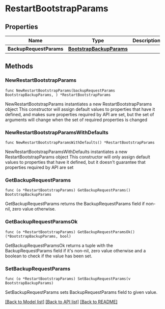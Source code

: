 # RestartBootstrapParams

## Properties

Name | Type | Description | Notes
------------ | ------------- | ------------- | -------------
**BackupRequestParams** | [**BootstrapBackupParams**](BootstrapBackupParams.md) |  | 

## Methods

### NewRestartBootstrapParams

`func NewRestartBootstrapParams(backupRequestParams BootstrapBackupParams, ) *RestartBootstrapParams`

NewRestartBootstrapParams instantiates a new RestartBootstrapParams object
This constructor will assign default values to properties that have it defined,
and makes sure properties required by API are set, but the set of arguments
will change when the set of required properties is changed

### NewRestartBootstrapParamsWithDefaults

`func NewRestartBootstrapParamsWithDefaults() *RestartBootstrapParams`

NewRestartBootstrapParamsWithDefaults instantiates a new RestartBootstrapParams object
This constructor will only assign default values to properties that have it defined,
but it doesn't guarantee that properties required by API are set

### GetBackupRequestParams

`func (o *RestartBootstrapParams) GetBackupRequestParams() BootstrapBackupParams`

GetBackupRequestParams returns the BackupRequestParams field if non-nil, zero value otherwise.

### GetBackupRequestParamsOk

`func (o *RestartBootstrapParams) GetBackupRequestParamsOk() (*BootstrapBackupParams, bool)`

GetBackupRequestParamsOk returns a tuple with the BackupRequestParams field if it's non-nil, zero value otherwise
and a boolean to check if the value has been set.

### SetBackupRequestParams

`func (o *RestartBootstrapParams) SetBackupRequestParams(v BootstrapBackupParams)`

SetBackupRequestParams sets BackupRequestParams field to given value.



[[Back to Model list]](../README.md#documentation-for-models) [[Back to API list]](../README.md#documentation-for-api-endpoints) [[Back to README]](../README.md)


